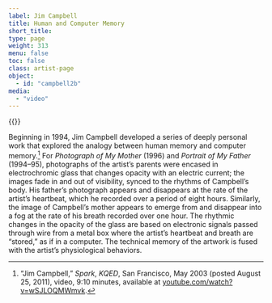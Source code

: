 ```yaml
---
label: Jim Campbell
title: Human and Computer Memory
short_title:
type: page
weight: 313
menu: false
toc: false
class: artist-page
object:
  - id: "campbell2b"
media:
  - "video"
---
```

{{<q-figure id="campbell2b">}}

Beginning in 1994, Jim Campbell developed a series of deeply personal work that explored the analogy between human memory and computer memory.[^1] For *Photograph of My Mother* (1996) and *Portrait of My Father* (1994–95), photographs of the artist’s parents were encased in electrochromic glass that changes opacity with an electric current; the images fade in and out of visibility, synced to the rhythms of Campbell’s body. His father’s photograph appears and disappears at the rate of the artist’s heartbeat, which he recorded over a period of eight hours. Similarly, the image of Campbell’s mother appears to emerge from and disappear into a fog at the rate of his breath recorded over one hour. The rhythmic changes in the opacity of the glass are based on electronic signals passed through wire from a metal box where the artist’s heartbeat and breath are “stored,” as if in a computer. The technical memory of the artwork is fused with the artist’s physiological behaviors.

[^1]: “Jim Campbell,” *Spark*, *KQED*, San Francisco, May 2003 (posted August 25, 2011), video, 9:10 minutes, available at [youtube.com/watch?v=wSJLOQMWmvk](https://www.youtube.com/watch?v=wSJLOQMWmvk).
